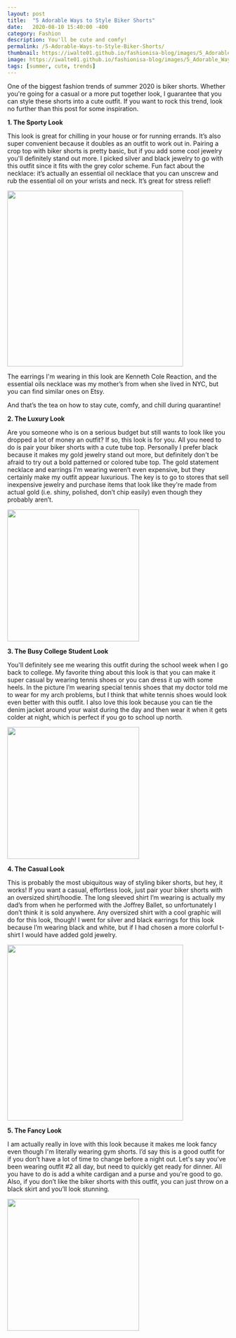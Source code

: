 ```yaml
---
layout: post
title:  "5 Adorable Ways to Style Biker Shorts"
date:   2020-08-10 15:40:00 -400
category: Fashion
description: You'll be cute and comfy!
permalink: /5-Adorable-Ways-to-Style-Biker-Shorts/
thumbnail: https://iwalte01.github.io/fashionisa-blog/images/5_Adorable_Ways_Biker_Shorts/biker-shorts-thumbnail.jpg
image: https://iwalte01.github.io/fashionisa-blog/images/5_Adorable_Ways_Biker_Shorts/biker-shorts-thumbnail.jpg
tags: [summer, cute, trends]
---
```

<style>
.lst-item {
	font-weight: bold;
}
</style>

One of the biggest fashion trends of summer 2020 is biker shorts. Whether you're going for a casual or a more put together look, I guarantee that you can style these shorts into a cute outfit. If you want to rock this trend, look no further than this post for some inspiration.

<p class="lst-item">1. The Sporty Look</p>

This look is great for chilling in your house or for running errands. It’s also super convenient because it doubles as an outfit to work out in. Pairing a crop top with biker shorts is pretty basic, but if you add some cool jewelry you'll definitely stand out more. I picked silver and black jewelry to go with this outfit since it fits with the grey color scheme. Fun fact about the necklace: it’s actually an essential oil necklace that you can unscrew and rub the essential oil on your wrists and neck. It’s great for stress relief!

<img src="/fashionisa-blog/images/5_Adorable_Ways_Biker_Shorts/biker-shorts-thumbnail.jpg" height="400px">

The earrings I'm wearing in this look are Kenneth Cole Reaction, and the essential oils necklace was my mother’s from when she lived in NYC, but you can find similar ones on Etsy.

And that’s the tea on how to stay cute, comfy, and chill during quarantine!

<p class="lst-item">2. The Luxury Look</p>

Are you someone who is on a serious budget but still wants to look like you dropped a lot of money an outfit? If so, this look is for you. All you need to do is pair your biker shorts with a cute tube top. Personally I prefer black because it makes my gold jewelry stand out more, but definitely don't be afraid to try out a bold patterned or colored tube top. The gold statement necklace and earrings I'm wearing weren’t even expensive, but they certainly make my outfit appear luxurious. The key is to go to stores that sell inexpensive jewelry and purchase items that look like they're made from actual gold (i.e. shiny, polished, don’t chip easily) even though they probably aren’t.

<img src="/fashionisa-blog/images/5_Adorable_Ways_Biker_Shorts/biker-shorts-outfit-2.jpg" height="300px">

<p class="lst-item">3. The Busy College Student Look</p>

You'll definitely see me wearing this outfit during the school week when I go back to college. My favorite thing about this look is that you can make it super casual by wearing tennis shoes or you can dress it up with some heels. In the picture I’m wearing special tennis shoes that my doctor told me to wear for my arch problems, but I think that white tennis shoes would look even better with this outfit. I also love this look because you can tie the denim jacket around your waist during the day and then wear it when it gets colder at night, which is perfect if you go to school up north.

<img src="/fashionisa-blog/images/5_Adorable_Ways_Biker_Shorts/biker-shorts-outfit-3.jpg" height="300px">

<p class="lst-item">4. The Casual Look</p>

This is probably the most ubiquitous way of styling biker shorts, but hey, it works! If you want a casual, effortless look, just pair your biker shorts with an oversized shirt/hoodie. The long sleeved shirt I’m wearing is actually my dad’s from when he performed with the Joffrey Ballet, so unfortunately I don’t think it is sold anywhere. Any oversized shirt with a cool graphic will do for this look, though! I went for silver and black earrings for this look because I’m wearing black and white, but if I had chosen a more colorful t-shirt I would have added gold jewelry.

<img src="/fashionisa-blog/images/5_Adorable_Ways_Biker_Shorts/biker-shorts-outfit-4.jpg" height="400px">

<p class="lst-item">5. The Fancy Look</p>

I am actually really in love with this look because it makes me look fancy even though I'm literally wearing gym shorts. I’d say this is a good outfit for if you don’t have a lot of time to change before a night out. Let's say you’ve been wearing outfit #2 all day, but need to quickly get ready for dinner. All you have to do is add a white cardigan and a purse and you're good to go. Also, if you don’t like the biker shorts with this outfit, you can just throw on a black skirt and you’ll look stunning.

<img src="/fashionisa-blog/images/5_Adorable_Ways_Biker_Shorts/biker-shorts-outfit-5.jpg" height="300px">